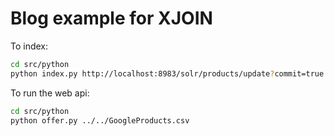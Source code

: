 # Blog example for XJOIN

To index:

```sh
cd src/python
python index.py http://localhost:8983/solr/products/update?commit=true ../../GoogleProducts.csv
```

To run the web api:

```sh
cd src/python
python offer.py ../../GoogleProducts.csv
```
